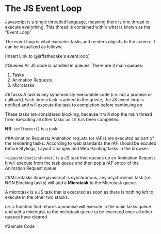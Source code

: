 The JS Event Loop
=
Javascript is a single threaded language, meaning there is one thread to execute everything.
This thread is contained within what is known as the "Event Loop"

The event loop is what executes tasks and renders objects to the screen.
It can be visualized as follows:

[Insert Link to @jaffathecake's event loop]

#Queues
All JS code is handled in queues. There are 3 main queues:
1. Tasks
2. Animation Requests
3. Microtasks

##Tasks
A task is any synchronisly executable code (i.e. not a promise or callback)
Each time a task is added to the queue, the JS event loop is notified and will
execute the task to completion before continuing on.

These tasks are considered blocking, because it will stop the main thread from executing
all other tasks unit it has been completed.

**NB:** `setTimeout()` is a task

##Animation Requests
Animation requsts (or rAFs) are executed as part of the rendering tasks. According to web 
standards the rAF should be excuted before Stylings, Layout Changes and Web Painting tasks
in the browser.

`requestAnimationFrame()` is a JS task that queues up an Animation Request. It will execute
from the task queue and then pop a rAF ontop of the Animation Request queue

##Microtasks
Since javascript is synchronous, any asychronous task (i.e. NON Blocking tasks) will add
a __Microtask__ to the Microtask queue.

A microtask is a JS task that is executed as soon as there is nothing left to execute in
the other two stacks.

i.e. a function that returns a promise will execute in the main tasks queue and add a microtask to the microtask queue
to be executed once all other queues have cleared

#Sample Code

